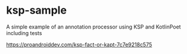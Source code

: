 # ksp-sample

A simple example of an annotation processor using KSP and KotlinPoet including tests

https://proandroiddev.com/ksp-fact-or-kapt-7c7e9218c575
